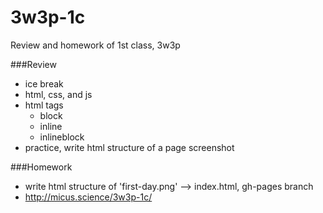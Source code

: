 # 3w3p-1c
Review and homework of 1st class, 3w3p

###Review
- ice break
- html, css, and js
- html tags
  - block
  - inline
  - inlineblock
- practice, write html structure of a page screenshot

###Homework
- write html structure of 'first-day.png'  --> index.html, gh-pages branch
- http://micus.science/3w3p-1c/
